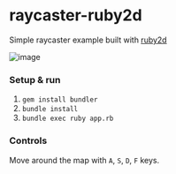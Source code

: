 # raycaster-ruby2d
Simple raycaster example built with [ruby2d](https://www.ruby2d.com)

![image](https://user-images.githubusercontent.com/312155/187374253-2191a548-e4e6-4c57-a24c-77d7fb327103.png)

### Setup & run
1. `gem install bundler`
2. `bundle install`
3. `bundle exec ruby app.rb`

### Controls
Move around the map with `A`, `S`, `D`, `F` keys.

